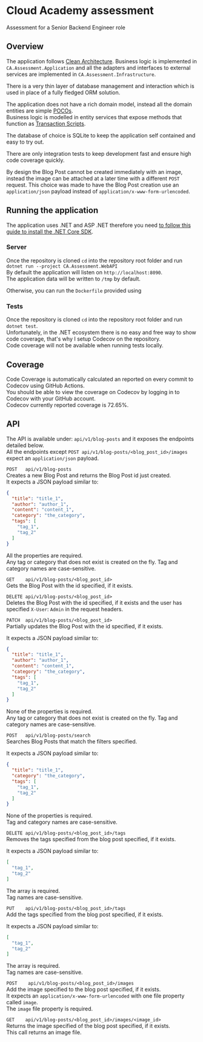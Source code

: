 # Cloud Academy assessment

Assessment for a Senior Backend Engineer role

## Overview

The application
follows [Clean Architecture](https://blog.cleancoder.com/uncle-bob/2012/08/13/the-clean-architecture.html). Business
logic is implemented in `CA.Assessment.Application` and all the adapters and interfaces to external services are
implemented in `CA.Assessment.Infrastructure`.

There is a very thin layer of database management and interaction which is used in place of a fully fledged ORM
solution.

The application does not have a rich domain model, instead all the domain entities are
simple [POCOs](https://en.wikipedia.org/wiki/Plain_old_CLR_object).  
Business logic is modelled in entity services that expose methods that function
as [Transaction Scripts](https://martinfowler.com/eaaCatalog/transactionScript.html).

The database of choice is SQLite to keep the application self contained and easy to try out.

There are only integration tests to keep development fast and ensure high code coverage quickly.

By design the Blog Post cannot be created immediately with an image, instead the image can be attached at a later time
with a different `POST` request. This choice was made to have the Blog Post creation use an `application/json` payload
instead of `application/x-www-form-urlencoded`.

## Running the application

The application uses .NET and ASP .NET therefore you
need [to follow this guide to install the .NET Core SDK](https://docs.microsoft.com/en-us/dotnet/core/install/linux).

### Server

Once the repository is cloned `cd` into the repository root folder and run `dotnet run --project CA.Assessment.WebAPI`  
By default the application will listen on `http://localhost:8090`.  
The application data will be written to `/tmp` by default.

Otherwise, you can run the `Dockerfile` provided using 

### Tests

Once the repository is cloned `cd` into the repository root folder and run `dotnet test`.  
Unfortunately, in the .NET ecosystem there is no easy and free way to show code coverage, that's why I setup Codecov on
the repository.  
Code coverage will not be available when running tests locally.

## Coverage

Code Coverage is automatically calculated an reported on every commit to Codecov using GitHub Actions.  
You should be able to view the coverage on Codecov by logging in to Codecov with your GitHub account.  
Codecov currently reported coverage is 72.65%.

## API

The API is available under: `api/v1/blog-posts` and it exposes the endpoints detailed below.  
All the endpoints except `POST api/v1/blog-posts/<blog_post_id>/images` expect an `application/json` payload.

`POST   api/v1/blog-posts`  
Creates a new Blog Post and returns the Blog Post id just created.  
It expects a JSON payload similar to:

```json
{
  "title": "title_1",
  "author": "author_1",
  "content": "content_1",
  "category": "the_category",
  "tags": [
    "tag_1",
    "tag_2"
  ]
}
```

All the properties are required.  
Any tag or category that does not exist is created on the fly. Tag and category names are case-sensitive.

`GET    api/v1/blog-posts/<blog_post_id>`  
Gets the Blog Post with the id specified, if it exists.

`DELETE api/v1/blog-posts/<blog_post_id>`  
Deletes the Blog Post with the id specified, if it exists and the user has specified `X-User`: `Admin` in the request
headers.

`PATCH  api/v1/blog-posts/<blog_post_id>`  
Partially updates the Blog Post with the id specified, if it exists.

It expects a JSON payload similar to:

```json
{
  "title": "title_1",
  "author": "author_1",
  "content": "content_1",
  "category": "the_category",
  "tags": [
    "tag_1",
    "tag_2"
  ]
}
```

None of the properties is required.  
Any tag or category that does not exist is created on the fly. Tag and category names are case-sensitive.

`POST   api/v1/blog-posts/search`  
Searches Blog Posts that match the filters specified.

It expects a JSON payload similar to:

```json
{
  "title": "title_1",
  "category": "the_category",
  "tags": [
    "tag_1",
    "tag_2"
  ]
}
```

None of the properties is required.  
Tag and category names are case-sensitive.

`DELETE api/v1/blog-posts/<blog_post_id>/tags`  
Removes the tags specified from the blog post specified, if it exists.

It expects a JSON payload similar to:

```json
[
  "tag_1",
  "tag_2"
]
```

The array is required.  
Tag names are case-sensitive.

`PUT    api/v1/blog-posts/<blog_post_id>/tags`  
Add the tags specified from the blog post specified, if it exists.

It expects a JSON payload similar to:

```json
[
  "tag_1",
  "tag_2"
]
```

The array is required.  
Tag names are case-sensitive.

`POST    api/v1/blog-posts/<blog_post_id>/images`  
Add the image specified to the blog post specified, if it exists.   
It expects an `application/x-www-form-urlencoded` with one file property called `image`.  
The `image` file property is required.

`GET    api/v1/blog-posts/<blog_post_id>/images/<image_id>`  
Returns the image specified of the blog post specified, if it exists.  
This call returns an image file.
